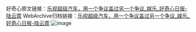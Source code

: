 好奇心原文链接：[乐视超级汽车，用一个争议盖过另一个争议_娱乐_好奇心日报-陆云霏](https://www.qdaily.com/articles/4298.html)
WebArchive归档链接：[乐视超级汽车，用一个争议盖过另一个争议_娱乐_好奇心日报-陆云霏](http://web.archive.org/web/20190623154112/https://www.qdaily.com/articles/4298.html)
![image](http://ww3.sinaimg.cn/large/007d5XDpgy1g3vf2vs14bj30u01v8qh5)